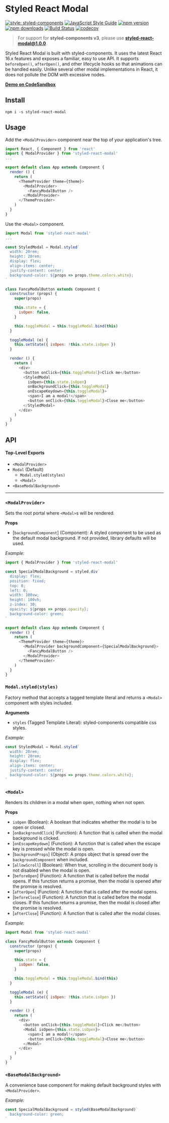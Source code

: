 # Styled React Modal

[![style: styled-components](https://img.shields.io/badge/style-%F0%9F%92%85%20styled--components-orange.svg?colorB=daa357&colorA=db748e)](https://github.com/styled-components/styled-components) [![JavaScript Style Guide](https://img.shields.io/badge/code_style-standard-brightgreen.svg)](https://standardjs.com) [![npm version](https://img.shields.io/npm/v/styled-react-modal.svg)](https://www.npmjs.com/package/styled-react-modal) [![npm downloads](https://img.shields.io/npm/dm/styled-react-modal.svg)](https://www.npmjs.com/package/styled-react-modal) [![Build Status](https://travis-ci.com/AlexanderRichey/styled-react-modal.svg?branch=master)](https://travis-ci.com/AlexanderRichey/styled-react-modal) [![codecov](https://codecov.io/gh/AlexanderRichey/styled-react-modal/branch/master/graph/badge.svg)](https://codecov.io/gh/AlexanderRichey/styled-react-modal)

> For support for **styled-components v3**, please use **styled-react-modal@1.0.0**.

Styled React Modal is built with styled-components. It uses the latest React 16.x features and exposes a familiar, easy to use API. It supports `beforeOpen()`, `afterOpen()`, and other lifecycle hooks so that animations can be handled easily. Unlike several other modal implementations in React, it does not pollute the DOM with excessive nodes.

[**Demo on CodeSandbox**](https://codesandbox.io/s/m9jlky57y)

## Install

```
npm i -s styled-react-modal
```

## Usage

Add the `<ModalProvider>` component near the top of your application's tree.

```js
import React, { Component } from 'react'
import { ModalProvider } from 'styled-react-modal'
...

export default class App extends Component {
  render () {
    return (
      <ThemeProvider theme={theme}>
        <ModalProvider>
          <FancyModalButton />
        </ModalProvider>
      </ThemeProvider>
    )
  }
}
```

Use the `<Modal>` component.

```js
import Modal from 'styled-react-modal'
...

const StyledModal = Modal.styled`
  width: 20rem;
  height: 20rem;
  display: flex;
  align-items: center;
  justify-content: center;
  background-color: ${props => props.theme.colors.white};
`

class FancyModalButton extends Component {
  constructor (props) {
    super(props)

    this.state = {
      isOpen: false,
    }

    this.toggleModal = this.toggleModal.bind(this)
  }

  toggleModal (e) {
    this.setState({ isOpen: !this.state.isOpen })
  }

  render () {
    return (
      <div>
        <button onClick={this.toggleModal}>Click me</button>
        <StyledModal
          isOpen={this.state.isOpen}
          onBackgroundClick={this.toggleModal}
          onEscapeKeydown={this.toggleModal}>
          <span>I am a modal!</span>
          <button onClick={this.toggleModal}>Close me</button>
        </StyledModal>
      </div>
    )
  }
}

```

## API

#### Top-Level Exports
- `<ModalProvider>`
- `Modal` \(Default\)
  - `Modal.styled(styles)`
  - `<Modal>`
- `<BaseModalBackground>`

<hr>

### `<ModalProvider>`

Sets the root portal where `<Modal>`s will be rendered.

**Props**

- [`backgroundComponent`] \(Component\): A styled component to be used as the default modal background. If not provided, library defaults will be used.

*Example:*

```js
import { ModalProvider } from 'styled-react-modal'

const SpecialModalBackground = styled.div`
  display: flex;
  position: fixed;
  top: 0;
  left: 0;
  width: 100vw;
  height: 100vh;
  z-index: 30;
  opacity: ${props => props.opacity};
  background-color: green;
`

export default class App extends Component {
  render () {
    return (
      <ThemeProvider theme={theme}>
        <ModalProvider backgroundComponent={SpecialModalBackground}>
          <FancyModalButton />
        </ModalProvider>
      </ThemeProvider>
    )
  }
}
```

### `Modal.styled(styles)`

Factory method that accepts a tagged template literal and returns a `<Modal>` component with styles included.

**Arguments**

 - `styles` \(Tagged Template Literal\): styled-components compatible css styles.

*Example:*

```js
const StyledModal = Modal.styled`
  width: 20rem;
  height: 20rem;
  display: flex;
  align-items: center;
  justify-content: center;
  background-color: ${props => props.theme.colors.white};
`
```

### `<Modal>`

Renders its children in a modal when open, nothing when not open.

**Props**

- `isOpen` \(Boolean\): A boolean that indicates whether the modal is to be open or closed.
- [`onBackgroundClick`] \(Function\): A function that is called when the modal background is clicked.
- [`onEscapeKeydown`] \(Function\): A function that is called when the escape key is pressed while the modal is open.
- [`backgroundProps`] \(Object\): A props object that is spread over the `backgroundComponent` when included.
- [`allowScroll`] \(Boolean\): When true, scrolling in the document body is not disabled when the modal is open.
- [`beforeOpen`] \(Function\): A function that is called before the modal opens. If this function returns a promise, then the modal is opened after the promise is resolved.
- [`afterOpen`] \(Function\): A function that is called after the modal opens.
- [`beforeClose`] \(Function\): A function that is called before the modal closes. If this function returns a promise, then the modal is closed after the promise is resolved.
- [`afterClose`] \(Function\): A function that is called after the modal closes.


*Example:*

```js
import Modal from 'styled-react-modal'

class FancyModalButton extends Component {
  constructor (props) {
    super(props)

    this.state = {
      isOpen: false,
    }

    this.toggleModal = this.toggleModal.bind(this)
  }

  toggleModal (e) {
    this.setState({ isOpen: !this.state.isOpen })
  }

  render () {
    return (
      <div>
        <button onClick={this.toggleModal}>Click me</button>
        <Modal isOpen={this.state.isOpen}>
          <span>I am a modal!</span>
          <button onClick={this.toggleModal}>Close me</button>
        </Modal>
      </div>
    )
  }
}
```

### `<BaseModalBackground>`

A convenience base component for making default background styles with `<ModalProvider>`.

*Example:*

```js
const SpecialModalBackground = styled(BaseModalBackground)`
  background-color: green;
`
```
